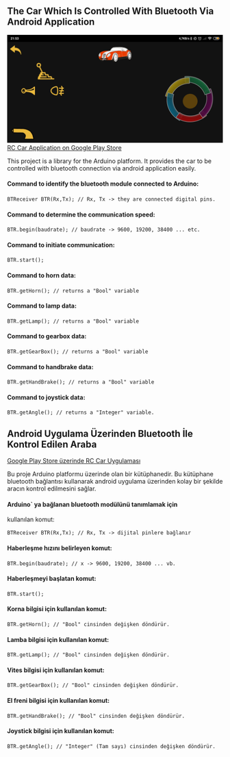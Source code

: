## The Car Which Is Controlled With Bluetooth Via Android Application

![](https://github.com/kadirsunman/Bluetooth-RC-Car/blob/master/images/application.jpg)
[RC Car Application on Google Play Store](https://play.google.com/store/search?q=mechastudios&gl=TR)

This project is a library for the Arduino platform. It provides the car
to be controlled with bluetooth connection via android application easily.

#### Command to identify the bluetooth module connected to Arduino:
```
BTReceiver BTR(Rx,Tx); // Rx, Tx -> they are connected digital pins.
```

#### Command to determine the communication speed:
```
BTR.begin(baudrate); // baudrate -> 9600, 19200, 38400 ... etc.
```

#### Command to initiate communication:
```
BTR.start();
```

#### Command to horn data: 
``` 
BTR.getHorn(); // returns a "Bool" variable
```


#### Command to lamp data:
```
BTR.getLamp(); // returns a "Bool" variable
```

#### Command to gearbox data:
```
BTR.getGearBox(); // returns a "Bool" variable
```

#### Command to handbrake data:
```
BTR.getHandBrake(); // returns a "Bool" variable
```

#### Command to joystick data:
```
BTR.getAngle(); // returns a "Integer" variable.
```

## Android Uygulama Üzerinden Bluetooth İle Kontrol Edilen Araba

[Google Play Store üzerinde RC Car Uygulaması](https://play.google.com/store/search?q=mechastudios&gl=TR)

Bu proje Arduino platformu üzerinde olan bir kütüphanedir. 
Bu kütüphane bluetooth bağlantısı kullanarak android uygulama üzerinden
kolay bir şekilde aracın kontrol edilmesini sağlar.

#### Arduino` ya bağlanan bluetooth modülünü tanımlamak için
kullanılan komut:
```
BTReceiver BTR(Rx,Tx); // Rx, Tx -> dijital pinlere bağlanır
```

#### Haberleşme hızını belirleyen komut:
```
BTR.begin(baudrate); // x -> 9600, 19200, 38400 ... vb.
```

#### Haberleşmeyi başlatan komut:
```
BTR.start();
```

#### Korna bilgisi için kullanılan komut:
```
BTR.getHorn(); // "Bool" cinsinden değişken döndürür.
```

#### Lamba bilgisi için kullanılan komut:
```
BTR.getLamp(); // "Bool" cinsinden değişken döndürür.
```

#### Vites bilgisi için kullanılan komut:
```
BTR.getGearBox(); // "Bool" cinsinden değişken döndürür.
```

#### El freni bilgisi için kullanılan komut:
```
BTR.getHandBrake(); // "Bool" cinsinden değişken döndürür.
```

#### Joystick bilgisi için kullanılan komut:
```
BTR.getAngle(); // "Integer" (Tam sayı) cinsinden değişken döndürür.
```

